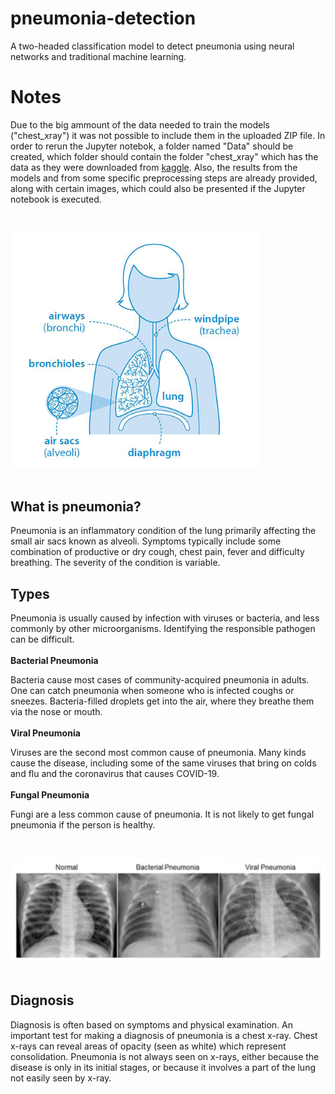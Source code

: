 # pneumonia-detection
A two-headed classification model to detect pneumonia using neural networks and traditional machine learning.

# Notes
Due to the big ammount of the data needed to train the models ("chest_xray") it was not possible to include them in the uploaded ZIP file. In order to rerun the Jupyter notebok, a folder named "Data" should be created, which folder should contain the folder "chest_xray" which has the data as they were downloaded from [kaggle](https://www.kaggle.com/paultimothymooney/chest-xray-pneumonia). Also, the results from the models and from some specific preprocessing steps are already provided, along with certain images, which could also be presented if the Jupyter notebook is executed.

<br><div><img src="intro_image.png" width="400"></div><br>

## **What is pneumonia?**

Pneumonia is an inflammatory condition of the lung primarily affecting the small air sacs known as alveoli.  Symptoms typically include some combination of productive or dry cough, chest pain, fever and difficulty breathing. The severity of the condition is variable.   

## **Types**

Pneumonia is usually caused by infection with viruses or bacteria, and less commonly by other microorganisms. Identifying the responsible pathogen can be difficult. 
<br><br>
**Bacterial Pneumonia**

Bacteria cause most cases of community-acquired pneumonia in adults.
One can catch pneumonia when someone who is infected coughs or sneezes. Bacteria-filled droplets get into the air, where they breathe them via the nose or mouth.
<br><br>
**Viral Pneumonia**

Viruses are the second most common cause of pneumonia. Many kinds cause the disease, including some of the same viruses that bring on colds and flu and the coronavirus that causes COVID-19.
<br><br>
**Fungal Pneumonia**

Fungi are a less common cause of pneumonia. It is not likely to get fungal pneumonia if the person is healthy. 

<br><div><img src="types_pneumonias.png" width="600"></div><br>

## **Diagnosis**

Diagnosis is often based on symptoms and physical examination. An important test for making a diagnosis of pneumonia is a chest x-ray. Chest x-rays can reveal areas of opacity (seen as white) which represent consolidation. Pneumonia is not always seen on x-rays, either because the disease is only in its initial stages, or because it involves a part of the lung not easily seen by x-ray.


